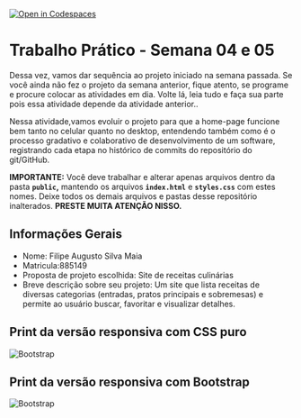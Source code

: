 [![Open in Codespaces](https://classroom.github.com/assets/launch-codespace-2972f46106e565e64193e422d61a12cf1da4916b45550586e14ef0a7c637dd04.svg)](https://classroom.github.com/open-in-codespaces?assignment_repo_id=18928027)
# Trabalho Prático - Semana 04 e 05

Dessa vez, vamos dar sequência ao projeto iniciado na semana passada. Se você ainda não fez o projeto da semana anterior, fique atento, se programe e procure colocar as atividades em dia. Volte lá, leia tudo e faça sua parte pois essa atividade depende da atividade anterior..

Nessa atividade,vamos evoluir o projeto para que a home-page funcione bem tanto no celular quanto no desktop, entendendo também como é o processo gradativo e colaborativo de desenvolvimento de um software, registrando cada etapa no histórico de commits do repositório do git/GitHub.

**IMPORTANTE:** Você deve trabalhar e alterar apenas arquivos dentro da pasta **`public`,** mantendo os arquivos **`index.html`** e **`styles.css`** com estes nomes. Deixe todos os demais arquivos e pastas desse repositório inalterados. **PRESTE MUITA ATENÇÃO NISSO.**

## Informações Gerais

- Nome: Filipe Augusto Silva Maia
- Matricula:885149
- Proposta de projeto escolhida: Site de receitas culinárias
- Breve descrição sobre seu projeto: Um site que lista receitas de diversas categorias (entradas, pratos principais e sobremesas) e permite ao usuário buscar, favoritar e visualizar detalhes.

## Print da versão responsiva com CSS puro

![Bootstrap](img/CSS.png)

## Print da versão responsiva com Bootstrap

![Bootstrap](img/bootstrap.png)

